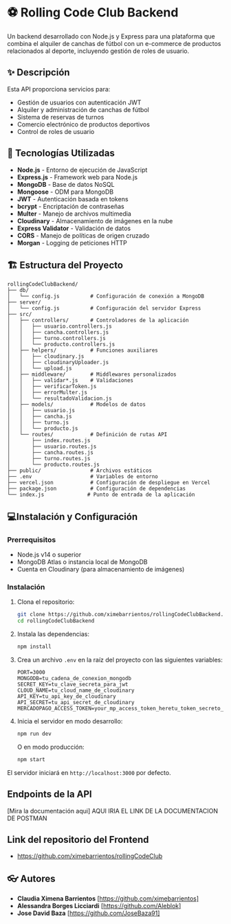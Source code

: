 # ⚽ Rolling Code Club Backend

Un backend desarrollado con Node.js y Express para una plataforma que combina el alquiler de canchas de fútbol con un e-commerce de productos relacionados al deporte, incluyendo gestión de roles de usuario.

## ✨ Descripción

Esta API proporciona servicios para:

- Gestión de usuarios con autenticación JWT
- Alquiler y administración de canchas de fútbol
- Sistema de reservas de turnos
- Comercio electrónico de productos deportivos
- Control de roles de usuario

## 🚀 Tecnologías Utilizadas

- **Node.js** - Entorno de ejecución de JavaScript
- **Express.js** - Framework web para Node.js
- **MongoDB** - Base de datos NoSQL
- **Mongoose** - ODM para MongoDB
- **JWT** - Autenticación basada en tokens
- **bcrypt** - Encriptación de contraseñas
- **Multer** - Manejo de archivos multimedia
- **Cloudinary** - Almacenamiento de imágenes en la nube
- **Express Validator** - Validación de datos
- **CORS** - Manejo de políticas de origen cruzado
- **Morgan** - Logging de peticiones HTTP

## 🏗️ Estructura del Proyecto

```
rollingCodeClubBackend/
├── db/
│   └── config.js          # Configuración de conexión a MongoDB
├── server/
│   └── config.js          # Configuración del servidor Express
├── src/
│   ├── controllers/       # Controladores de la aplicación
│   │   ├── usuario.controllers.js
│   │   ├── cancha.controllers.js
│   │   ├── turno.controllers.js
│   │   └── producto.controllers.js
│   ├── helpers/           # Funciones auxiliares
│   │   ├── cloudinary.js
│   │   ├── cloudinaryUploader.js
│   │   └── upload.js
│   ├── middleware/        # Middlewares personalizados
│   │   ├── validar*.js    # Validaciones
│   │   ├── verificarToken.js
│   │   ├── errorMulter.js
│   │   └── resultadoValidacion.js
│   ├── models/            # Modelos de datos
│   │   ├── usuario.js
│   │   ├── cancha.js
│   │   ├── turno.js
│   │   └── producto.js
│   └── routes/            # Definición de rutas API
│       ├── index.routes.js
│       ├── usuario.routes.js
│       ├── cancha.routes.js
│       ├── turno.routes.js
│       └── producto.routes.js
├── public/                # Archivos estáticos
├── .env                   # Variables de entorno
├── vercel.json            # Configuración de despliegue en Vercel
├── package.json           # Configuración de dependencias
└── index.js              # Punto de entrada de la aplicación
```

## 💻Instalación y Configuración

### Prerrequisitos

- Node.js v14 o superior
- MongoDB Atlas o instancia local de MongoDB
- Cuenta en Cloudinary (para almacenamiento de imágenes)

### Instalación

1. Clona el repositorio:

   ```bash
   git clone https://github.com/ximebarrientos/rollingCodeClubBackend.git
   cd rollingCodeClubBackend
   ```

2. Instala las dependencias:

   ```bash
   npm install
   ```

3. Crea un archivo `.env` en la raíz del proyecto con las siguientes variables:

   ```
   PORT=3000
   MONGODB=tu_cadena_de_conexion_mongodb
   SECRET_KEY=tu_clave_secreta_para_jwt
   CLOUD_NAME=tu_cloud_name_de_cloudinary
   API_KEY=tu_api_key_de_cloudinary
   API_SECRET=tu_api_secret_de_cloudinary
   MERCADOPAGO_ACCESS_TOKEN=your_mp_access_token_heretu_token_secreto_de_mp
   ```

4. Inicia el servidor en modo desarrollo:

   ```bash
   npm run dev
   ```

   O en modo producción:

   ```bash
   npm start
   ```

El servidor iniciará en `http://localhost:3000` por defecto.

## Endpoints de la API

[Mira la documentación aqui] AQUI IRIA EL LINK DE LA DOCUMENTACION DE POSTMAN

## Link del repositorio del Frontend
- https://github.com/ximebarrientos/rollingCodeClub

## 👓 Autores

- **Claudia Ximena Barrientos** [https://github.com/ximebarrientos]
- **Alessandra Borges Licciardi** [https://github.com/Aleblok]
- **Jose David Baza** [https://github.com/JoseBaza91]